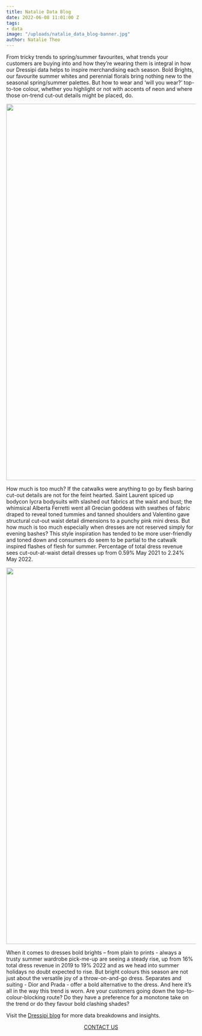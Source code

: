```yaml
---
title: Natalie Data Blog
date: 2022-06-08 11:01:00 Z
tags:
- data
image: "/uploads/natalie_data_blog-banner.jpg"
author: Natalie Theo
---
```


From tricky trends to spring/summer favourites, what trends your customers are buying into and how they’re wearing them is integral in how our Dressipi data helps to inspire merchandising each season. Bold Brights, our favourite summer whites and perennial florals bring nothing new to the seasonal spring/summer palettes. But how to wear and ‘will you wear?’ top-to-toe colour, whether you highlight or not with accents of neon and where those on-trend cut-out details might be placed, do. 

<p style="text-align:center"><img style="margin-left: 0px; width: 1000px;" src="/uploads/natalie_data_blog-slide_1.jpeg"/></p>

How much is too much? If the catwalks were anything to go by flesh baring cut-out details are not for the feint hearted. Saint Laurent spiced up bodycon lycra bodysuits with slashed out fabrics at the waist and bust; the whimsical Alberta Ferretti went all Grecian goddess with swathes of fabric draped to reveal toned tummies and tanned shoulders and Valentino gave structural cut-out waist detail dimensions to a punchy pink mini dress. But how much is too much especially when dresses are not reserved simply for evening bashes? This style inspiration has tended to be more user-friendly and toned down and consumers do seem to be partial to the catwalk inspired flashes of flesh for summer. Percentage of total dress revenue sees cut-out-at-waist detail dresses up from 0.59% May 2021 to 2.24% May 2022.

<p style="text-align:center"><img style="margin-left: 0px; width: 1000px;" src="/uploads/natalie_data_blog-cutout_1.jpeg"/></p>

When it comes to dresses bold brights – from plain to prints - always a trusty summer wardrobe pick-me-up are seeing a steady rise, up from 16% total dress revenue in 2019 to 19% 2022 and as we head into summer holidays no doubt expected to rise. But bright colours this season are not just about the versatile joy of a throw-on-and-go dress. Separates and suiting - Dior and Prada - offer a bold alternative to the dress. And here it’s all in the way this trend is worn. Are your customers going down the top-to-colour-blocking route? Do they have a preference for a monotone take on the trend or do they favour bold clashing shades?

Visit the <a href="https://dressipi.com/resources/blog/">Dressipi blog</a> for more data breakdowns and insights.

<p style="text-align:center"><a href="/company/demo/" class="button button-primary">CONTACT US</a></p>